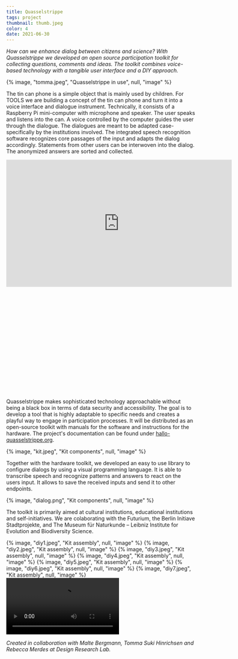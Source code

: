 ```yaml
---
title: Quasselstrippe
tags: project
thumbnail: thumb.jpeg
color: 4
date: 2021-06-30
---
```


*How can we enhance dialog between citizens and science? With Quasselstrippe we developed an open source participation toolkit for collecting questions, comments and ideas. The toolkit combines voice-based technology with a tangible user interface and a DIY approach.*

<span class="more"></span>

{% image, "tomma.jpeg", "Quasselstrippe in use", null, "image" %}

The tin can phone is a simple object that is mainly used by children. For TOOLS we are building a concept of the tin can phone and turn it into a voice interface and dialogue instrument. Technically, it consists of a Raspberry Pi mini-computer with microphone and speaker. The user speaks and listens into the can. A voice controlled by the computer guides the user through the dialogue. The dialogues are meant to be adapted case-specifically by the institutions involved. The integrated speech recognition software recognizes core passages of the input and adapts the dialog accordingly. Statements from other users can be interwoven into the dialog. The anonymized answers are sorted and collected.

<div class="iframe-with-asp" style="padding-bottom: 56%;">
  <iframe width="600" height="338" src="https://www.youtube.com/embed/yt-x_HZzqiM" title="YouTube video player" frameborder="0" allow="accelerometer; autoplay; clipboard-write; encrypted-media; gyroscope; picture-in-picture" allowfullscreen></iframe>
</div>

Quasselstrippe makes sophisticated technology approachable without being a black box in terms of data security and accessibility. The goal is to develop a tool that is highly adaptable to specific needs and creates a playful way to engage in participation processes. It will be distributed as an open-source toolkit with manuals for the software and instructions for the hardware. The project's documentation can be found under [hallo-quasselstrippe.org](https://hallo-quasselstrippe.org/).

{% image, "kit.jpeg", "Kit components", null, "image" %}

Together with the hardware toolkit, we developed an easy to use library to configure dialogs by using a visual programming language. It is able to transcribe speech and recognize patterns and answers to react on the users input. It allows to save the received inputs and send it to other endpoints.

{% image, "dialog.png", "Kit components", null, "image" %}

The toolkit is primarily aimed at cultural institutions, educational institutions and self-initiatives. We are colaborating with the Futurium, the Berlin Initiave Stadtprojekte, and The Museum für Naturkunde – Leibniz Institute for Evolution and Biodiversity Science.  

<div class="gallery">
{% image, "diy1.jpeg", "Kit assembly", null, "image" %}
{% image, "diy2.jpeg", "Kit assembly", null, "image" %}
{% image, "diy3.jpeg", "Kit assembly", null, "image" %}
{% image, "diy4.jpeg", "Kit assembly", null, "image" %}
{% image, "diy5.jpeg", "Kit assembly", null, "image" %}
{% image, "diy6.jpeg", "Kit assembly", null, "image" %}
{% image, "diy7.jpeg", "Kit assembly", null, "image" %}
</div>

<div class="video">
  <video autoplay loop>
    <source src="{% asset, 'animation.mp4', 'videos' %}" type="video/mp4">
  </video>
</div>

*Created in collaboration with Malte Bergmann, Tomma Suki Hinrichsen and Rebecca Merdes at Design Research Lab.*
